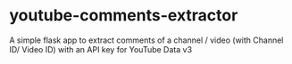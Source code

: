 # youtube-comments-extractor
A simple flask app to extract comments of a channel / video (with Channel ID/ Video ID) with an API key for YouTube Data v3
